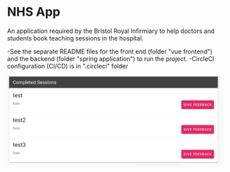 # NHS App
 An application required by the Bristol Royal Infirmiary to help doctors and students book teaching sessions in the hospital.

-See the separate README files for the front end (folder "vue frontend") and the backend (folder "spring application") to run the project. -CircleCI configuration (CI/CD) is in ".circleci" folder

![What is this](img1.png)